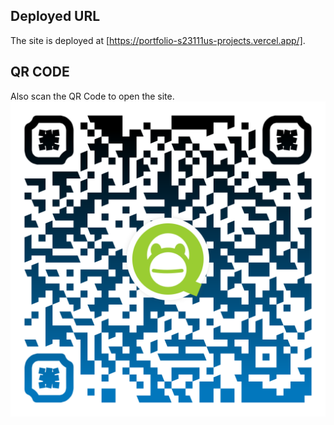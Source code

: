 ## Deployed URL
The site is deployed at [https://portfolio-s23111us-projects.vercel.app/].

## QR CODE
Also scan the QR Code to open the site.
![QR Code](./qr-code.png)